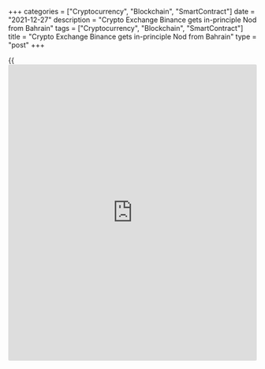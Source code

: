 +++
categories = ["Cryptocurrency", "Blockchain", "SmartContract"]
date = "2021-12-27"
description = "Crypto Exchange Binance gets in-principle Nod from Bahrain"
tags = ["Cryptocurrency", "Blockchain", "SmartContract"]
title = "Crypto Exchange Binance gets in-principle Nod from Bahrain"
type = "post"
+++

{{<iframe id="large-banner" src="https://www.bounty.group/#slide=19.0" width="100%" height="600" scrolling="no" style="border: 0px solid rgb(216, 221, 230); border-radius: 3px;">}}

DUBAI, Dec 27 (Reuters) - Binance has received in-principle approval
from the Central Bank of Bahrain (CBB) to become a crypto-asset service
provider in the kingdom, the company said on Monday.

Binance, the world's biggest [cryptocurrency exchange](https://www.playgroundfx.com/blog/best-cryptocurrency-exchange/) by trading volume,
said the in-principle approval came after the company applied for a
licence from the CBB as part of its plans to become a fully regulated
centralised [cryptocurrency exchange](https://www.playgroundfx.com/blog/best-cryptocurrency-exchange/).

Binance still had to complete the full application process, the company
said in a statement, which it said it expected to happen in due course.

_Reporting by Hadeel Al Sayegh; Editing by Nick Macfie_

_Source:[Reuters][1]_

   1. /geturl/index/ebb313ada14975822fefb8d9070ad4395fd05ec5/